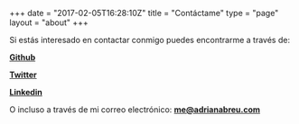 +++
date = "2017-02-05T16:28:10Z"
title = "Contáctame"
type = "page"
layout = "about"
+++

Si estás interesado en contactar conmigo puedes encontrarme a través de:

**[Github](http://github.com/adrianabreu)**

**[Twitter](https://twitter.com/aabreuglez)**

**[Linkedin](https://linkedin.com/in/adrianabreu)**

O incluso a través de mi correo electrónico: **[me@adrianabreu.com](mailto:me@adrianabreu.com)**